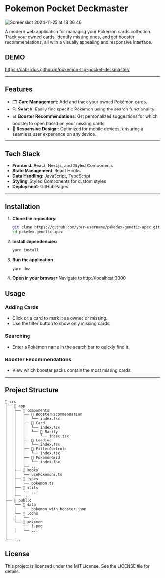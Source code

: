 # **Pokemon Pocket Deckmaster**
![Screenshot 2024-11-25 at 18 36 46](https://github.com/user-attachments/assets/c95d6581-b62c-4891-a44e-f0e728b68be0)

A modern web application for managing your Pokémon cards collection. Track your owned cards, identify missing ones, and get booster recommendations, all with a visually appealing and responsive interface.


## **DEMO**

https://cabardos.github.io/pokemon-tcg-pocket-deckmaster/

---

## **Features**
- 🗂️ **Card Management**: Add and track your owned Pokémon cards.
- 🔍 **Search**: Easily find specific Pokémon using the search functionality.
- 📊 **Booster Recommendations**: Get personalized suggestions for which booster to open based on your missing cards.
- 📱 **Responsive Design:**: Optimized for mobile devices, ensuring a seamless user experience on any device.

---

## **Tech Stack**

- **Frontend**: React, Next.js, and Styled Components
- **State Management**: React Hooks
- **Data Handling**: JavaScript, TypeScript
- **Styling**: Styled Components for custom styles
- **Deployment**: GitHub Pages

---

## **Installation**

1. **Clone the repository**:

   ```bash
   git clone https://github.com/your-username/pokedex-genetic-apex.git
   cd pokedex-genetic-apex
   ```

2. **Install dependencies:**

   ```bash
   yarn install
   ```

3. **Run the application**

   ```bash
   yarn dev
   ```

4. **Open in your browser**
   Navigate to http://localhost:3000

## **Usage**

### **Adding Cards**

- Click on a card to mark it as owned or missing.
- Use the filter button to show only missing cards.

### **Searching**

- Enter a Pokémon name in the search bar to quickly find it.

### **Booster Recommendations**

- View which booster packs contain the most missing cards.

---

## **Project Structure**

```plaintext
📁 src
├── 📂 app
│   ├── 📂 components
│   │   ├── 📂 BoosterRecommendation
│   │   │   └── index.tsx
│   │   ├── 📂 Card
│   │   │   └── index.tsx
│   │   │   └── 📂 Rarity
│   │   │       └── index.tsx
│   │   ├── 📂 Loading
│   │   │   └── index.tsx
│   │   ├── 📂 FilterControls
│   │   │   └── index.tsx
│   │   ├── 📂 PokemonGrid
│   │   │   └── index.tsx
│   │   └── ...
│   ├── 📂 hooks
│   │   └── usePokemons.ts
│   ├── 📂 types
│   │   └── pokemon.ts
│   ├── 📂 utils
│   │   └── ...
│   └── ...
├── 📂 public
│   └── 📂 data
│   │   └── pokemon_with_booster.json
│   └── 📂 icons
│   │   └── ...
│   └── 📂 pokemon
│       └── 1.png
│   │   └── ...
│
└── ...
```

## **License**

This project is licensed under the MIT License. See the LICENSE file for details.
